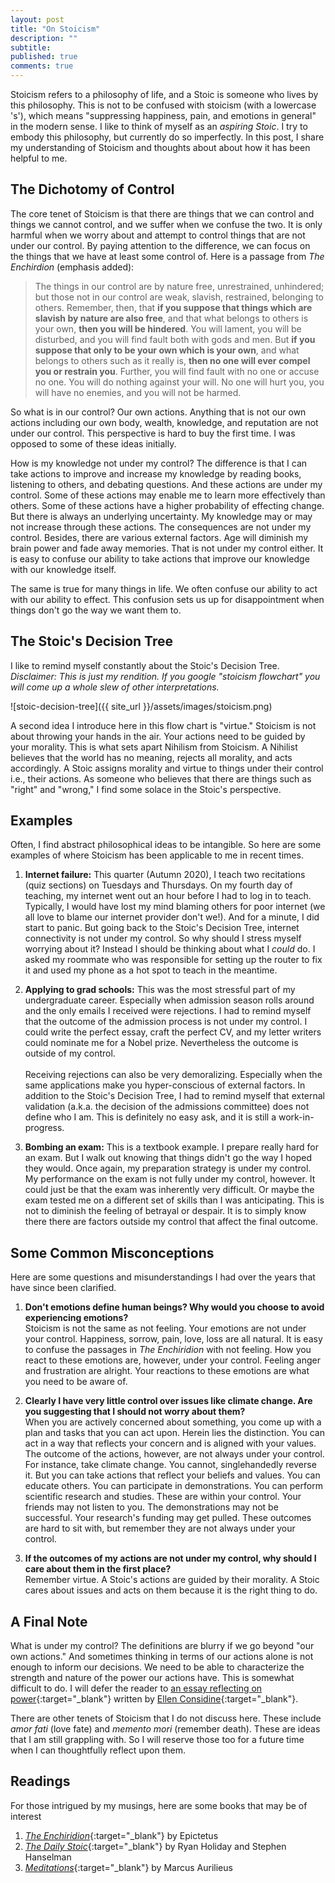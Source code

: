 ```yaml
---
layout: post
title: "On Stoicism"
description: ""
subtitle: 
published: true
comments: true
---
```


Stoicism refers to a philosophy of life, and a Stoic is someone who lives by this philosophy. This is not to be confused with stoicism (with a lowercase 's'), which means "suppressing happiness, pain, and emotions in general" in the modern sense. I like to think of myself as an *aspiring Stoic*. I try to embody this philosophy, but currently do so imperfectly. In this post, I share my understanding of Stoicism and thoughts about about how it has been helpful to me.

<!--excerpt_ends-->
## The Dichotomy of Control

The core tenet of Stoicism is that there are things that we can control and things we cannot control, and we suffer when we confuse the two. It is only harmful when we worry about and attempt to control things that are not under our control. By paying attention to the difference, we can focus on the things that we have at least some control of. Here is a passage from *The Enchirdion* (emphasis added):

> The things in our control are by nature free, unrestrained, unhindered; but those not in our control are weak, slavish, restrained, belonging to others. Remember, then, that **if you suppose that things which are slavish by nature are also free**, and that what belongs to others is your own, **then you will be hindered**. You will lament, you will be disturbed, and you will find fault both with gods and men. But **if you suppose that only to be your own which is your own**, and what belongs to others such as it really is, **then no one will ever compel you or restrain you**. Further, you will find fault with no one or accuse no one. You will do nothing against your will. No one will hurt you, you will have no enemies, and you will not be harmed.

So what is in our control? Our own actions. Anything that is not our own actions including our own body, wealth, knowledge, and reputation are not under our control. This perspective is hard to buy the first time. I was opposed to some of these ideas initially.

How is my knowledge not under my control? The difference is that I can take actions to improve and increase my knowledge by reading books, listening to others, and debating questions. And these actions are under my control. Some of these actions may enable me to learn more effectively than others. Some of these actions have a higher probability of effecting change. But there is always an underlying uncertainty. My knowledge may or may not increase through these actions. The consequences are not under my control. Besides, there are various external factors. Age will diminish my brain power and fade away memories. That is not under my control either. It is easy to confuse our ability to take actions that improve our knowledge with our knowledge itself.

The same is true for many things in life. We often confuse our ability to act with our ability to effect. This confusion sets us up for disappointment when things don't go the way we want them to.

## The Stoic's Decision Tree
I like to remind myself constantly about the Stoic's Decision Tree. <br>
*Disclaimer: This is just my rendition. If you google "stoicism flowchart" you will come up a whole slew of other interpretations.*

![stoic-decision-tree]({{ site_url }}/assets/images/stoicism.png)

A second idea I introduce here in this flow chart is "virtue." Stoicism is not about throwing your hands in the air. Your actions need to be guided by your morality. This is what sets apart Nihilism from Stoicism. A Nihilist believes that the world has no meaning, rejects all morality, and acts accordingly. A Stoic assigns morality and virtue to things under their control i.e., their actions. As someone who believes that there are things such as "right" and "wrong," I find some solace in the Stoic's perspective.

## Examples

Often, I find abstract philosophical ideas to be intangible. So here are some examples of where Stoicism has been applicable to me in recent times.

1. **Internet failure:** This quarter (Autumn 2020), I teach two recitations (quiz sections) on Tuesdays and Thursdays. On my fourth day of teaching, my internet went out an hour before I had to log in to teach. Typically, I would have lost my mind blaming others for poor internet (we all love to blame our internet provider don't we!). And for a minute, I did start to panic. But going back to the Stoic's Decision Tree, internet connectivity is not under my control. So why should I stress myself worrying about it? Instead I should be thinking about what I *could* do. I asked my roommate who was responsible for setting up the router to fix it and used my phone as a hot spot to teach in the meantime.

2. **Applying to grad schools:** This was the most stressful part of my undergraduate career. Especially when admission season rolls around and the only emails I received were rejections. I had to remind myself that the outcome of the admission process is not under my control. I could write the perfect essay, craft the perfect CV, and my letter writers could nominate me for a Nobel prize. Nevertheless the outcome is outside of my control. <br> <br>
Receiving rejections can also be very demoralizing. Especially when the same applications make you hyper-conscious of external factors. In addition to the Stoic's Decision Tree, I had to remind myself that external validation (a.k.a. the decision of the admissions committee) does not define who I am. This is definitely no easy ask, and it is still a work-in-progress.

3. **Bombing an exam:** This is a textbook example. I prepare really hard for an exam. But I walk out knowing that things didn't go the way I hoped they would. Once again, my preparation strategy is under my control. My performance on the exam is not fully under my control, however. It could just be that the exam was inherently very difficult. Or maybe the exam tested me on a different set of skills than I was anticipating. This is not to diminish the feeling of betrayal or despair. It is to simply know there there are factors outside my control that affect the final outcome.

## Some Common Misconceptions

Here are some questions and misunderstandings I had over the years that have since been clarified.

1. **Don't emotions define human beings? Why would you choose to avoid experiencing emotions?** <br>
Stoicism is not the same as not feeling. Your emotions are not under your control. Happiness, sorrow, pain, love, loss are all natural. It is easy to confuse the passages in *The Enchiridion* with not feeling. How you react to these emotions are, however, under your control. Feeling anger and frustration are alright. Your reactions to these emotions are what you need to be aware of.

2. **Clearly I have very little control over issues like climate change. Are you suggesting that I should not worry about them?** <br>
When you are actively concerned about something, you come up with a plan and tasks that you can act upon. Herein lies the distinction. You can act in a way that reflects your concern and is aligned with your values. The outcome of the actions, however, are not always under your control. For instance, take climate change. You cannot, singlehandedly reverse it. But you can take actions that reflect your beliefs and values. You can educate others. You can participate in demonstrations. You can perform scientific research and studies. These are within your control. Your friends may not listen to you. The demonstrations may not be successful. Your research's funding may get pulled. These outcomes are hard to sit with, but remember they are not always under your control.

3. **If the outcomes of my actions are not under my control, why should I care about them in the first place?** <br>
Remember virtue. A Stoic's actions are guided by their morality. A Stoic cares about issues and acts on them because it is the right thing to do.

## A Final Note

What is under my control? The definitions are blurry if we go beyond "our own actions." And sometimes thinking in terms of our actions alone is not enough to inform our decisions. We need to be able to characterize the strength and nature of the power our actions have. This is somewhat difficult to do. I will defer the reader to [an essay reflecting on power](https://drive.google.com/file/d/1Abb_esBr8pYwWYUKIrg3xP1MfCmVd-XG/view){:target="_blank"} written by [Ellen Considine](https://ellenmconsidine.wixsite.com/mysite){:target="_blank"}.

There are other tenets of Stoicism that I do not discuss here. These include *amor fati* (love fate) and *memento mori* (remember death). These are ideas that I am still grappling with. So I will reserve those too for a future time when I can thoughtfully reflect upon them.

## Readings

For those intrigued by my musings, here are some books that may be of interest

1. [*The Enchiridion*](http://classics.mit.edu/Epictetus/epicench.html){:target="_blank"} by Epictetus
2. [*The Daily Stoic*](https://www.goodreads.com/book/show/29093292-the-daily-stoic){:target="_blank"} by Ryan Holiday and Stephen Hanselman
3. [*Meditations*](https://www.goodreads.com/book/show/30659.Meditations){:target="_blank"} by Marcus Aurilieus